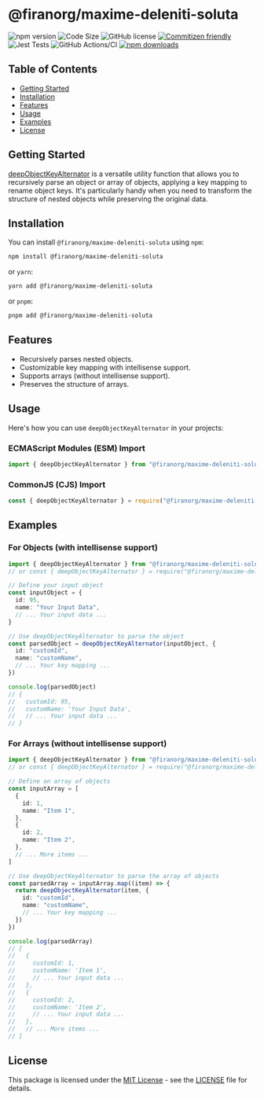 # @firanorg/maxime-deleniti-soluta

![npm version](https://img.shields.io/npm/v/@firanorg/maxime-deleniti-soluta.svg?style=flat)
![Code Size](https://img.shields.io/github/languages/code-size/emranffl/@firanorg/maxime-deleniti-soluta)
![GitHub license](https://img.shields.io/github/license/emranffl/@firanorg/maxime-deleniti-soluta.svg?style=flat)
[![Commitizen friendly](https://img.shields.io/badge/commitizen-friendly-brightgreen.svg)](http://commitizen.github.io/cz-cli/)
![Jest Tests](https://img.shields.io/badge/Jest%20Tests-Passed-brightgreen.svg)
![GitHub Actions/CI](https://github.com/firanorg/maxime-deleniti-soluta/workflows/Node.js%20CI/badge.svg)
[![npm downloads](https://img.shields.io/npm/dm/@firanorg/maxime-deleniti-soluta.svg?style=flat)](https://www.npmjs.com/package/@firanorg/maxime-deleniti-soluta)

<!-- ![GitHub search hit counter](https://img.shields.io/github/search/emranffl/@firanorg/maxime-deleniti-soluta/object) -->

## Table of Contents

- [Getting Started](#getting-started)
- [Installation](#installation)
- [Features](#features)
- [Usage](#usage)
- [Examples](#examples)
- [License](#license)

## Getting Started

[deepObjectKeyAlternator](./docs/modules.md) is a versatile utility function that allows you to recursively parse an object or array of objects, applying a key mapping to rename object keys. It's particularly handy when you need to transform the structure of nested objects while preserving the original data.

## Installation

You can install `@firanorg/maxime-deleniti-soluta` using `npm`:

```bash
npm install @firanorg/maxime-deleniti-soluta
```

or `yarn`:

```bash
yarn add @firanorg/maxime-deleniti-soluta
```

or `pnpm`:

```bash
pnpm add @firanorg/maxime-deleniti-soluta
```

## Features

- Recursively parses nested objects.
- Customizable key mapping with intellisense support.
- Supports arrays (without intellisense support).
- Preserves the structure of arrays.

## Usage

Here's how you can use `deepObjectKeyAlternator` in your projects:

### ECMAScript Modules (ESM) Import

```ts
import { deepObjectKeyAlternator } from "@firanorg/maxime-deleniti-soluta"
```

### CommonJS (CJS) Import

```ts
const { deepObjectKeyAlternator } = require("@firanorg/maxime-deleniti-soluta")
```

## Examples

### For Objects (with intellisense support)

```ts
import { deepObjectKeyAlternator } from "@firanorg/maxime-deleniti-soluta"
// or const { deepObjectKeyAlternator } = require("@firanorg/maxime-deleniti-soluta")

// Define your input object
const inputObject = {
  id: 95,
  name: "Your Input Data",
  // ... Your input data ...
}

// Use deepObjectKeyAlternator to parse the object
const parsedObject = deepObjectKeyAlternator(inputObject, {
  id: "customId",
  name: "customName",
  // ... Your key mapping ...
})

console.log(parsedObject)
// {
//   customId: 95,
//   customName: 'Your Input Data',
//   // ... Your input data ...
// }
```

### For Arrays (without intellisense support)

```ts
import { deepObjectKeyAlternator } from "@firanorg/maxime-deleniti-soluta"
// or const { deepObjectKeyAlternator } = require("@firanorg/maxime-deleniti-soluta");

// Define an array of objects
const inputArray = [
  {
    id: 1,
    name: "Item 1",
  },
  {
    id: 2,
    name: "Item 2",
  },
  // ... More items ...
]

// Use deepObjectKeyAlternator to parse the array of objects
const parsedArray = inputArray.map((item) => {
  return deepObjectKeyAlternator(item, {
    id: "customId",
    name: "customName",
    // ... Your key mapping ...
  })
})

console.log(parsedArray)
// [
//   {
//     customId: 1,
//     customName: 'Item 1',
//     // ... Your input data ...
//   },
//   {
//     customId: 2,
//     customName: 'Item 2',
//     // ... Your input data ...
//   },
//   // ... More items ...
// ]
```

## License

This package is licensed under the [MIT License](https://tlo.mit.edu/learn-about-intellectual-property/software-and-open-source-licensing/open-source-licensing) - see the [LICENSE](LICENSE) file for details.
